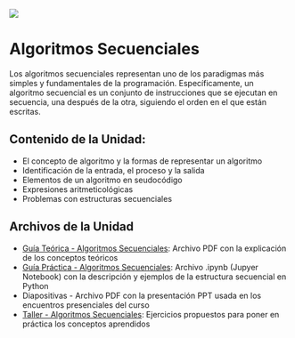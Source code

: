 <p><img src="https://raw.githubusercontent.com/carlosmera20/Logica_y_Representacion_I/main/content/local/imgs/encabezado.png"></p>

# Algoritmos Secuenciales
Los algoritmos secuenciales representan uno de los paradigmas más simples y fundamentales de la programación. 
Específicamente, un algoritmo secuencial es un conjunto de instrucciones que se ejecutan en secuencia, una después de la otra, 
siguiendo el orden en el que están escritas.

## Contenido de la Unidad:
- El concepto de algoritmo y la formas de representar un algoritmo
- Identificación de la entrada, el proceso y la salida
- Elementos de un algoritmo en seudocódigo
- Expresiones aritmeticológicas
- Problemas con estructuras secuenciales

## Archivos de la Unidad
- <a href="Guía Teórica 01 - Algoritmos Secuenciales.pdf">Guía Teórica - Algoritmos Secuenciales</a>: Archivo PDF con la explicación de los conceptos teóricos
- <a href="Guía Práctica 01 - Algoritmos Secuenciales.ipynb">Guía Práctica - Algoritmos Secuenciales</a>: Archivo .ipynb (Jupyer Notebook) con la descripción y ejemplos de la estructura secuencial en Python
- Diapositivas - Archivo PDF con la presentación PPT usada en los encuentros presenciales del curso
- <a href="Taller 1 - Algoritmos Secuenciales.pdf">Taller - Algoritmos Secuenciales</a>: Ejercicios propuestos para poner en práctica los conceptos aprendidos
